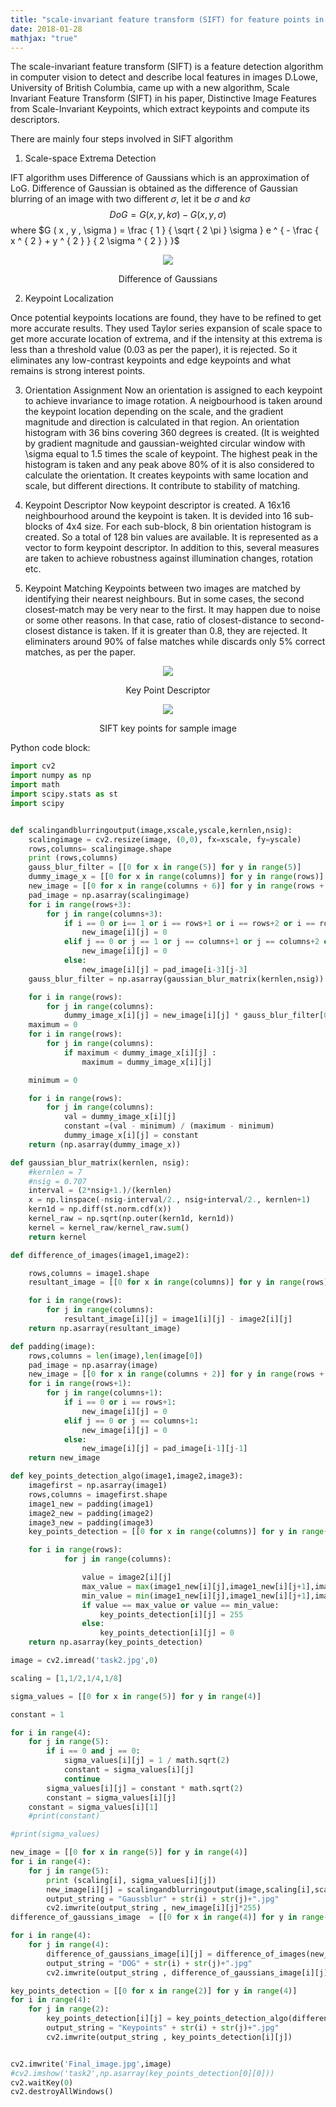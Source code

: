 ```yaml
---
title: "scale-invariant feature transform (SIFT) for feature points in Images "
date: 2018-01-28
mathjax: "true"
---
```


The scale-invariant feature transform (SIFT) is a feature detection algorithm in computer vision to detect and describe local features in images
 D.Lowe, University of British Columbia, came up with a new algorithm, Scale Invariant Feature Transform (SIFT) in his paper, Distinctive Image Features from Scale-Invariant Keypoints, which extract keypoints and compute its descriptors.

There are mainly four steps involved in SIFT algorithm

1. Scale-space Extrema Detection

IFT algorithm uses Difference of Gaussians which is an approximation of LoG. Difference of Gaussian is obtained as the difference of Gaussian blurring of an image with two different $\sigma$, let it be $\sigma$ and $k\sigma$
$$D o G = G ( x , y , k \sigma ) - G ( x , y , \sigma )$$
where $G ( x , y , \sigma ) = \frac { 1 } { \sqrt { 2 \pi } \sigma } e ^ { - \frac { x ^ { 2 } + y ^ { 2 } } { 2 \sigma ^ { 2 } } }$

<p align="center">
<img src="https://opencv-python-tutroals.readthedocs.io/en/latest/_images/sift_dog.jpg">

</p>

<center>
Difference of Gaussians
</center>

2. Keypoint Localization

Once potential keypoints locations are found, they have to be refined to get more accurate results. They used Taylor series expansion of scale space to get more accurate location of extrema, and if the intensity at this extrema is less than a threshold value (0.03 as per the paper), it is rejected. So it eliminates any low-contrast keypoints and edge keypoints and what remains is strong interest points.


3. Orientation Assignment
Now an orientation is assigned to each keypoint to achieve invariance to image rotation. A neigbourhood is taken around the keypoint location depending on the scale, and the gradient magnitude and direction is calculated in that region. An orientation histogram with 36 bins covering 360 degrees is created. (It is weighted by gradient magnitude and gaussian-weighted circular window with \sigma equal to 1.5 times the scale of keypoint. The highest peak in the histogram is taken and any peak above 80% of it is also considered to calculate the orientation. It creates keypoints with same location and scale, but different directions. It contribute to stability of matching.

  4. Keypoint Descriptor
  Now keypoint descriptor is created. A 16x16 neighbourhood around the keypoint is taken. It is devided into 16 sub-blocks of 4x4 size. For each sub-block, 8 bin orientation histogram is created. So a total of 128 bin values are available. It is represented as a vector to form keypoint descriptor. In addition to this, several measures are taken to achieve robustness against illumination changes, rotation etc.

  5. Keypoint Matching
  Keypoints between two images are matched by identifying their nearest neighbours. But in some cases, the second closest-match may be very near to the first. It may happen due to noise or some other reasons. In that case, ratio of closest-distance to second-closest distance is taken. If it is greater than 0.8, they are rejected. It eliminaters around 90% of false matches while discards only 5% correct matches, as per the paper.

  <p align="center">
  <img src="https://imgur.com/2ZDTTgM.jpg">

  </p>

  <center>
  Key Point Descriptor
  </center>


  <p align="center">
  <img src="https://imgur.com/pDvy0qr.jpg">

  </p>

  <center>
  SIFT key points for sample image
  </center>



Python code block:
```python
import cv2
import numpy as np
import math
import scipy.stats as st
import scipy


def scalingandblurringoutput(image,xscale,yscale,kernlen,nsig):
    scalingimage = cv2.resize(image, (0,0), fx=xscale, fy=yscale)
    rows,columns= scalingimage.shape
    print (rows,columns)
    gauss_blur_filter = [[0 for x in range(5)] for y in range(5)]
    dummy_image_x = [[0 for x in range(columns)] for y in range(rows)]
    new_image = [[0 for x in range(columns + 6)] for y in range(rows + 6 )]
    pad_image = np.asarray(scalingimage)
    for i in range(rows+3):
        for j in range(columns+3):
            if i == 0 or i== 1 or i == rows+1 or i == rows+2 or i == rows+3:
                new_image[i][j] = 0
            elif j == 0 or j == 1 or j == columns+1 or j == columns+2 or j == columns+3:
                new_image[i][j] = 0
            else:
                new_image[i][j] = pad_image[i-3][j-3]    
    gauss_blur_filter = np.asarray(gaussian_blur_matrix(kernlen,nsig))

    for i in range(rows):
        for j in range(columns):
            dummy_image_x[i][j] = new_image[i][j] * gauss_blur_filter[0][0] + new_image[i][j+1] * gauss_blur_filter[0][1] + new_image[i][j+2] * gauss_blur_filter[0][2] + new_image[i][j+3] * gauss_blur_filter[0][3] +new_image[i][j+4] * gauss_blur_filter[0][4] + new_image[i][j+5] * gauss_blur_filter[0][5] + new_image[i][j+6] * gauss_blur_filter[0][6] + new_image[i+1][j] * gauss_blur_filter[1][0] + new_image[i+1][j+1] * gauss_blur_filter[1][1] + new_image[i+1][j+2] * gauss_blur_filter[1][2] + new_image[i+1][j+3] * gauss_blur_filter[1][3] + new_image[i+1][j+4] * gauss_blur_filter[1][4] + new_image[i+1][j+5] * gauss_blur_filter[1][5] + new_image[i+1][j+6] * gauss_blur_filter[1][6]+ new_image[i+2][j] * gauss_blur_filter[2][0] + new_image[i+2][j+1] * gauss_blur_filter[2][1] + new_image[i+2][j+2] * gauss_blur_filter[2][2] + new_image[i+2][j+3] * gauss_blur_filter[2][3] + new_image[i+2][j+4] * gauss_blur_filter[2][4] +new_image[i+2][j+5] * gauss_blur_filter[2][5] + new_image[i+2][j+6] * gauss_blur_filter[2][6] +new_image[i+3][j] * gauss_blur_filter[3][0] + new_image[i+3][j+1] * gauss_blur_filter[3][1] +new_image[i+3][j+2] * gauss_blur_filter[3][2] + new_image[i+3][j+3] * gauss_blur_filter[3][3] + new_image[i+3][j+4] * gauss_blur_filter[3][4] + new_image[i+3][j+5] * gauss_blur_filter[3][5] + new_image[i+3][j+6] * gauss_blur_filter[3][6]+ new_image[i+4][j] * gauss_blur_filter[4][0] + new_image[i+4][j+1] * gauss_blur_filter[4][1] + new_image[i+4][j+2] * gauss_blur_filter[4][2] + new_image[i+4][j+3] * gauss_blur_filter[4][3] + new_image[i+4][j+4] * gauss_blur_filter[4][4] + new_image[i+4][j+5] * gauss_blur_filter[4][5] + new_image[i+4][j+6] * gauss_blur_filter[4][6] + new_image[i+5][j] * gauss_blur_filter[5][0] + new_image[i+5][j+1] * gauss_blur_filter[5][1] + new_image[i+5][j+2] * gauss_blur_filter[5][2] + new_image[i+5][j+3] * gauss_blur_filter[5][3] + new_image[i+5][j+4] * gauss_blur_filter[5][4] + new_image[i+5][j+5] * gauss_blur_filter[5][5] + new_image[i+5][j+6] * gauss_blur_filter[5][6] + new_image[i+6][j] * gauss_blur_filter[6][0] + new_image[i+6][j+1] * gauss_blur_filter[6][1] + new_image[i+6][j+2] * gauss_blur_filter[6][2] + new_image[i+6][j+3] * gauss_blur_filter[6][3] + new_image[i+6][j+4] * gauss_blur_filter[6][4] + new_image[i+6][j+5] * gauss_blur_filter[6][5] + new_image[i+6][j+6] * gauss_blur_filter[6][6]
    maximum = 0
    for i in range(rows):
        for j in range(columns):
            if maximum < dummy_image_x[i][j] :
                maximum = dummy_image_x[i][j]

    minimum = 0

    for i in range(rows):
        for j in range(columns):
            val = dummy_image_x[i][j]
            constant =(val - minimum) / (maximum - minimum)
            dummy_image_x[i][j] = constant
    return (np.asarray(dummy_image_x))

def gaussian_blur_matrix(kernlen, nsig):    
    #kernlen = 7
    #nsig = 0.707
    interval = (2*nsig+1.)/(kernlen)
    x = np.linspace(-nsig-interval/2., nsig+interval/2., kernlen+1)
    kern1d = np.diff(st.norm.cdf(x))
    kernel_raw = np.sqrt(np.outer(kern1d, kern1d))
    kernel = kernel_raw/kernel_raw.sum()
    return kernel

def difference_of_images(image1,image2):

    rows,columns = image1.shape
    resultant_image = [[0 for x in range(columns)] for y in range(rows)]

    for i in range(rows):
        for j in range(columns):
            resultant_image[i][j] = image1[i][j] - image2[i][j]
    return np.asarray(resultant_image)        

def padding(image):
    rows,columns = len(image),len(image[0])
    pad_image = np.asarray(image)
    new_image = [[0 for x in range(columns + 2)] for y in range(rows + 2 )]
    for i in range(rows+1):
        for j in range(columns+1):
            if i == 0 or i == rows+1:
                new_image[i][j] = 0
            elif j == 0 or j == columns+1:
                new_image[i][j] = 0
            else:
                new_image[i][j] = pad_image[i-1][j-1]
    return new_image

def key_points_detection_algo(image1,image2,image3):
    imagefirst = np.asarray(image1)
    rows,columns = imagefirst.shape
    image1_new = padding(image1)
    image2_new = padding(image2)
    image3_new = padding(image3)
    key_points_detection = [[0 for x in range(columns)] for y in range(rows)]

    for i in range(rows):
            for j in range(columns):

                value = image2[i][j]
                max_value = max(image1_new[i][j],image1_new[i][j+1],image1_new[i][j+2],image1_new[i+1][j],image1_new[i+1][j+1],image1_new[i+1][j+2],image1_new[i+2][j],image1_new[i+2][j+1],image1_new[i+2][j+2],image2_new[i][j],image2_new[i][j+1],image2_new[i][j+2],image2_new[i+1][j],image2_new[i+1][j+1],image2_new[i+1][j+2],image2_new[i+2][j],image2_new[i+2][j+1],image2_new[i+2][j+2], image3_new[i][j],image3_new[i][j+1],image3_new[i][j+2],image3_new[i+1][j],image3_new[i+1][j+1],image3_new[i+1][j+2],image3_new[i+2][j],image3_new[i+2][j+1],image3_new[i+2][j+2]  )    
                min_value = min(image1_new[i][j],image1_new[i][j+1],image1_new[i][j+2],image1_new[i+1][j],image1_new[i+1][j+1],image1_new[i+1][j+2],image1_new[i+2][j],image1_new[i+2][j+1],image1_new[i+2][j+2],image2_new[i][j],image2_new[i][j+1],image2_new[i][j+2],image2_new[i+1][j],image2_new[i+1][j+1],image2_new[i+1][j+2],image2_new[i+2][j],image2_new[i+2][j+1],image2_new[i+2][j+2], image3_new[i][j],image3_new[i][j+1],image3_new[i][j+2],image3_new[i+1][j],image3_new[i+1][j+1],image3_new[i+1][j+2],image3_new[i+2][j],image3_new[i+2][j+1],image3_new[i+2][j+2])
                if value == max_value or value == min_value:
                    key_points_detection[i][j] = 255
                else:
                    key_points_detection[i][j] = 0
    return np.asarray(key_points_detection)

image = cv2.imread('task2.jpg',0)

scaling = [1,1/2,1/4,1/8]

sigma_values = [[0 for x in range(5)] for y in range(4)]

constant = 1  

for i in range(4):
    for j in range(5):
        if i == 0 and j == 0:
            sigma_values[i][j] = 1 / math.sqrt(2)
            constant = sigma_values[i][j]
            continue
        sigma_values[i][j] = constant * math.sqrt(2)
        constant = sigma_values[i][j]
    constant = sigma_values[i][1]
    #print(constant)

#print(sigma_values)

new_image = [[0 for x in range(5)] for y in range(4)]
for i in range(4):
    for j in range(5):
        print (scaling[i], sigma_values[i][j])
        new_image[i][j] = scalingandblurringoutput(image,scaling[i],scaling[i],7,sigma_values[i][j])
        output_string = "Gaussblur" + str(i) + str(j)+".jpg"
        cv2.imwrite(output_string , new_image[i][j]*255)
difference_of_gaussians_image  = [[0 for x in range(4)] for y in range(4)]

for i in range(4):
    for j in range(4):
        difference_of_gaussians_image[i][j] = difference_of_images(new_image[i][j],new_image[i][j+1])
        output_string = "DOG" + str(i) + str(j)+".jpg"
        cv2.imwrite(output_string , difference_of_gaussians_image[i][j]*255)    

key_points_detection = [[0 for x in range(2)] for y in range(4)]
for i in range(4):
    for j in range(2):
        key_points_detection[i][j] = key_points_detection_algo(difference_of_gaussians_image[i][j],difference_of_gaussians_image[i][j+1],difference_of_gaussians_image[i][j+2])
        output_string = "Keypoints" + str(i) + str(j)+".jpg"
        cv2.imwrite(output_string , key_points_detection[i][j])


cv2.imwrite('Final_image.jpg',image)            
#cv2.imshow('task2',np.asarray(key_points_detection[0][0]))
cv2.waitKey(0)
cv2.destroyAllWindows()
```
